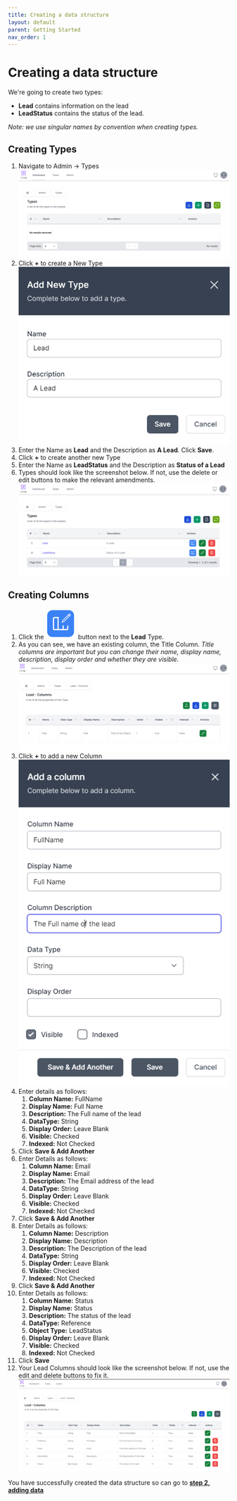 ```yaml
---
title: Creating a data structure
layout: default
parent: Getting Started
nav_order: 1
---
```

# Creating a data structure

We're going to create two types:

- **Lead** contains information on the lead
- **LeadStatus** contains the status of the lead.

*Note: we use singular names by convention when creating types.*

## Creating Types

1. Navigate to Admin -> Types
   ![Types](../images/04_image.png)
2. Click **+** to create a New Type
   ![New Lead](../images/04_image-1.png)
3. Enter the Name as **Lead** and the Description as **A Lead**. Click **Save**.
4. Click **+** to create another new Type
5. Enter the Name as **LeadStatus** and the Description as **Status of a Lead**
6. Types should look like the screenshot below. If not, use the delete or edit buttons to make the relevant amendments.
   ![Created Types](../images/04_image-2.png)

## Creating Columns

1. Click the ![Edit Type Columns](../images/04_image-3.png) button next to the **Lead** Type.
2. As you can see, we have an existing column, the Title Column. *Title columns are important but you can change their name, display name, description, display order and whether they are visible.*
   ![Initial Columns](../images/04_image-4.png)
3. Click **+** to add a new Column
   ![Add Column](../images/04_image-5.png)
4. Enter details as follows:
   1. **Column Name:** FullName
   2. **Display Name:** Full Name
   3. **Description:** The Full name of the lead
   4. **DataType:** String
   5. **Display Order:** Leave Blank
   6. **Visible:** Checked
   7. **Indexed:** Not Checked
5. Click **Save & Add Another**
6. Enter Details as follows:
   1. **Column Name:** Email
   2. **Display Name:** Email
   3. **Description:** The Email address of the lead
   4. **DataType:** String
   5. **Display Order:** Leave Blank
   6. **Visible:** Checked
   7. **Indexed:** Not Checked
7. Click **Save & Add Another**
8. Enter Details as follows:
   1. **Column Name:** Description
   2. **Display Name:** Description
   3. **Description:** The Description of the lead
   4. **DataType:** String
   5. **Display Order:** Leave Blank
   6. **Visible:** Checked
   7. **Indexed:** Not Checked
9. Click **Save & Add Another**
10. Enter Details as follows:
    1. **Column Name:** Status
    2. **Display Name:** Status
    3. **Description:** The status of the lead
    4. **DataType:** Reference
    5. **Object Type:** LeadStatus
    6. **Display Order:** Leave Blank
    7. **Visible:** Checked
    8. **Indexed:** Not Checked
 11. Click **Save**
 12. Your Lead Columns should look like the screenshot below. If not, use the edit and delete buttons to fix it.
    ![Lead Columns](../images/04_image-6.png)


You have successfully created the data structure so can go to **[step 2, adding data](./adding_data.html)**